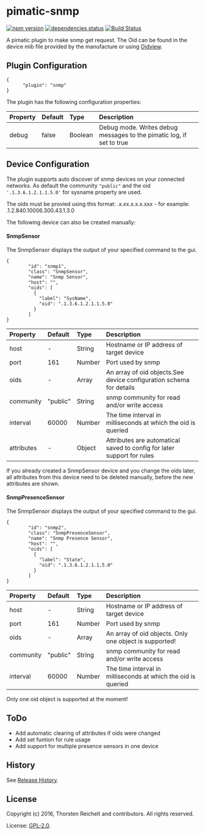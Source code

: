 # pimatic-snmp

[![npm version](https://badge.fury.io/js/pimatic-snmp.svg)](http://badge.fury.io/js/pimatic-snmp)
[![dependencies status](https://david-dm.org/thost96/pimatic-snmp/status.svg)](https://david-dm.org/thost96/pimatic-snmp)
[![Build Status](https://travis-ci.org/thost96/pimatic-snmp.svg?branch=master)](https://travis-ci.org/thost96/pimatic-snmp)

A pimatic plugin to make snmp get request. The Oid can be found in the device mib file provided by the manufacture or using [Oidview](http://www.oidview.com/). 

## Plugin Configuration

	{
          "plugin": "snmp"
    }

The plugin has the following configuration properties:

| Property          | Default  | Type    | Description                                 |
|:------------------|:---------|:--------|:--------------------------------------------|
| debug             | false    | Boolean | Debug mode. Writes debug messages to the pimatic log, if set to true |


## Device Configuration
The plugin supports auto discover of snmp devices on your connected networks. 
As default the community `"public"` and the oid `'.1.3.6.1.2.1.1.5.0'` for sysname property are used.

The oids must be provied using this format: .x.xx.x.x.x.xxx - for example: .1.2.840.10006.300.43.1.3.0

The following device can also be created manually:

#### SnmpSensor
The SnmpSensor displays the output of your specified command to the gui. 

	{
			"id": "snmp1",
			"class": "SnmpSensor",
			"name": "Snmp Sensor",
			"host": "",			
			"oids": [
			  {
			  	"label": "SysName",
          		"oid": ".1.3.6.1.2.1.1.5.0"
			  }
			]
	}

| Property          | Default  | Type    | Description                                 |
|:------------------|:---------|:--------|:--------------------------------------------|
| host              | -        | String  | Hostname or IP address of target device |
| port 				| 161	   | Number	 | Port used by snmp
| oids	 			| - 	   | Array	 | An array of oid objects.See device configuration schema for details |
| community			| "public" | String  | snmp community for read and/or write access  |
| interval 			| 60000    | Number  | The time interval in milliseconds at which the oid is queried |
| attributes		| -		   | Object  | Attributes are automatical saved to config for later support for rules | 

If you already created a SnmpSensor device and you change the oids later, all attributes from this device need to be deleted manually, before the new attributes are shown. 

#### SnmpPresenceSensor
The SnmpSensor displays the output of your specified command to the gui. 

	{
			"id": "snmp2",
			"class": "SnmpPresenceSensor",
			"name": "Snmp Presence Sensor",
			"host": "",			
			"oids": [
			  {
			  	"label": "State",
          		"oid": ".1.3.6.1.2.1.1.5.0"
			  }
			]
	}

| Property          | Default  | Type    | Description                                 |
|:------------------|:---------|:--------|:--------------------------------------------|
| host              | -        | String  | Hostname or IP address of target device |
| port 				| 161	   | Number	 | Port used by snmp
| oids	 			| - 	   | Array	 | An array of oid objects. Only one object is supported! |
| community			| "public" | String  | snmp community for read and/or write access  |
| interval 			| 60000    | Number  | The time interval in milliseconds at which the oid is queried |

Only one oid object is supported at the moment! 

## ToDo

* Add automatic clearing of attributes if oids were changed
* Add set funtion for rule usage
* Add support for multiple presence sensors in one device

## History

See [Release History](https://github.com/thost96/pimatic-snmp/blob/master/History.md).

## License 

Copyright (c) 2016, Thorsten Reichelt and contributors. All rights reserved.

License: [GPL-2.0](https://github.com/thost96/pimatic-snmp/blob/master/LICENSE).
